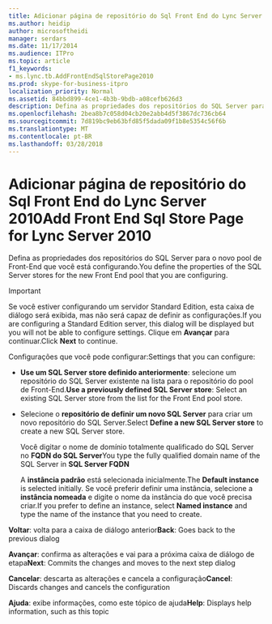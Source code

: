 ```yaml
---
title: Adicionar página de repositório do Sql Front End do Lync Server 2010
ms.author: heidip
author: microsoftheidi
manager: serdars
ms.date: 11/17/2014
ms.audience: ITPro
ms.topic: article
f1_keywords:
- ms.lync.tb.AddFrontEndSqlStorePage2010
ms.prod: skype-for-business-itpro
localization_priority: Normal
ms.assetid: 84bbd899-4ce1-4b3b-9bdb-a08cefb626d3
description: Defina as propriedades dos repositórios do SQL Server para o novo pool de Front-End que você está configurando.
ms.openlocfilehash: 2bea8b7c058d04cb20e2abb4d5f3867dc736cb64
ms.sourcegitcommit: 7d819bc9eb63bfd85f5dada09f1b8e5354c56f6b
ms.translationtype: MT
ms.contentlocale: pt-BR
ms.lasthandoff: 03/28/2018
---
```

# <a name="add-front-end-sql-store-page-for-lync-server-2010"></a><span data-ttu-id="7c3ab-103">Adicionar página de repositório do Sql Front End do Lync Server 2010</span><span class="sxs-lookup"><span data-stu-id="7c3ab-103">Add Front End Sql Store Page for Lync Server 2010</span></span>
 
<span data-ttu-id="7c3ab-104">Defina as propriedades dos repositórios do SQL Server para o novo pool de Front-End que você está configurando.</span><span class="sxs-lookup"><span data-stu-id="7c3ab-104">You define the properties of the SQL Server stores for the new Front End pool that you are configuring.</span></span>
  
> [!IMPORTANT]
> <span data-ttu-id="7c3ab-105">Se você estiver configurando um servidor Standard Edition, esta caixa de diálogo será exibida, mas não será capaz de definir as configurações.</span><span class="sxs-lookup"><span data-stu-id="7c3ab-105">If you are configuring a Standard Edition server, this dialog will be displayed but you will not be able to configure settings.</span></span> <span data-ttu-id="7c3ab-106">Clique em **Avançar** para continuar.</span><span class="sxs-lookup"><span data-stu-id="7c3ab-106">Click **Next** to continue.</span></span>
  
<span data-ttu-id="7c3ab-107">Configurações que você pode configurar:</span><span class="sxs-lookup"><span data-stu-id="7c3ab-107">Settings that you can configure:</span></span>
  
- <span data-ttu-id="7c3ab-108">**Use um SQL Server store definido anteriormente**: selecione um repositório do SQL Server existente na lista para o repositório do pool de Front-End.</span><span class="sxs-lookup"><span data-stu-id="7c3ab-108">**Use a previously defined SQL Server store**: Select an existing SQL Server store from the list for the Front End pool store.</span></span>
    
- <span data-ttu-id="7c3ab-109">Selecione o **repositório de definir um novo SQL Server** para criar um novo repositório do SQL Server.</span><span class="sxs-lookup"><span data-stu-id="7c3ab-109">Select **Define a new SQL Server store** to create a new SQL Server store.</span></span>
    
    <span data-ttu-id="7c3ab-110">Você digitar o nome de domínio totalmente qualificado do SQL Server no **FQDN do SQL Server**</span><span class="sxs-lookup"><span data-stu-id="7c3ab-110">You type the fully qualified domain name of the SQL Server in **SQL Server FQDN**</span></span>
    
    <span data-ttu-id="7c3ab-111">A **instância padrão** está selecionada inicialmente.</span><span class="sxs-lookup"><span data-stu-id="7c3ab-111">The **Default instance** is selected initially.</span></span> <span data-ttu-id="7c3ab-112">Se você preferir definir uma instância, selecione a **instância nomeada** e digite o nome da instância do que você precisa criar.</span><span class="sxs-lookup"><span data-stu-id="7c3ab-112">If you prefer to define an instance, select **Named instance** and type the name of the instance that you need to create.</span></span>
    
 <span data-ttu-id="7c3ab-113">**Voltar**: volta para a caixa de diálogo anterior</span><span class="sxs-lookup"><span data-stu-id="7c3ab-113">**Back**: Goes back to the previous dialog</span></span>
  
 <span data-ttu-id="7c3ab-114">**Avançar**: confirma as alterações e vai para a próxima caixa de diálogo de etapa</span><span class="sxs-lookup"><span data-stu-id="7c3ab-114">**Next**: Commits the changes and moves to the next step dialog</span></span>
  
 <span data-ttu-id="7c3ab-115">**Cancelar**: descarta as alterações e cancela a configuração</span><span class="sxs-lookup"><span data-stu-id="7c3ab-115">**Cancel**: Discards changes and cancels the configuration</span></span>
  
 <span data-ttu-id="7c3ab-116">**Ajuda**: exibe informações, como este tópico de ajuda</span><span class="sxs-lookup"><span data-stu-id="7c3ab-116">**Help**: Displays help information, such as this topic</span></span>
  

